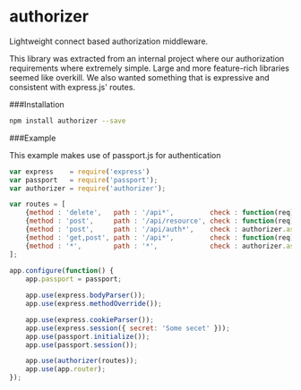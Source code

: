 authorizer
============

Lightweight connect based authorization middleware.

This library was extracted from an internal project where our authorization requirements where extremely simple. Large and more feature-rich libraries seemed like overkill. We also wanted something that is expressive and consistent with express.js' routes.

###Installation

```sh
npm install authorizer --save
```

###Example

This example makes use of passport.js for authentication

```js
var express    = require('express')
var passport   = require('passport');
var authorizer = require('authorizer');

var routes = [
	{method : 'delete',   path : '/api*',         check : function(req) {return req.user.isAdmin();}},
	{method : 'post',     path : '/api/resource', check : function(req) {return req.user.isAdmin();}},
	{method : 'post',     path : '/api/auth*',    check : authorizer.assertAlwaysOpen},
	{method : 'get,post', path : '/api*',         check : function(req) {return req.isAuthenticated();}}
	{method : '*',        path : '*',             check : authorizer.assertAlwaysClosed}
];
	
app.configure(function() {
	app.passport = passport;

	app.use(express.bodyParser());
	app.use(express.methodOverride());

	app.use(express.cookieParser()); 
	app.use(express.session({ secret: 'Some secet' })); 
	app.use(passport.initialize());
	app.use(passport.session());

	app.use(authorizer(routes));
	app.use(app.router);
});
```
